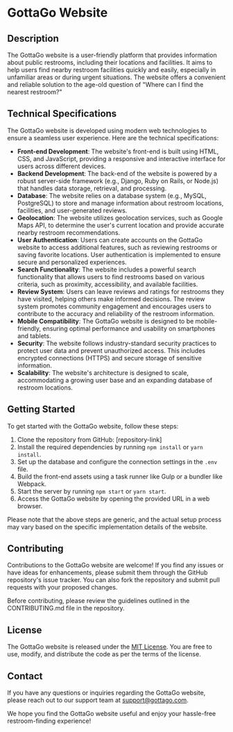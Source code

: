 # GottaGo Website

## Description

The GottaGo website is a user-friendly platform that provides information about public restrooms, including their locations and facilities. It aims to help users find nearby restroom facilities quickly and easily, especially in unfamiliar areas or during urgent situations. The website offers a convenient and reliable solution to the age-old question of "Where can I find the nearest restroom?"

## Technical Specifications

The GottaGo website is developed using modern web technologies to ensure a seamless user experience. Here are the technical specifications:

- **Front-end Development**: The website's front-end is built using HTML, CSS, and JavaScript, providing a responsive and interactive interface for users across different devices.
- **Backend Development**: The back-end of the website is powered by a robust server-side framework (e.g., Django, Ruby on Rails, or Node.js) that handles data storage, retrieval, and processing.
- **Database**: The website relies on a database system (e.g., MySQL, PostgreSQL) to store and manage information about restroom locations, facilities, and user-generated reviews.
- **Geolocation**: The website utilizes geolocation services, such as Google Maps API, to determine the user's current location and provide accurate nearby restroom recommendations.
- **User Authentication**: Users can create accounts on the GottaGo website to access additional features, such as reviewing restrooms or saving favorite locations. User authentication is implemented to ensure secure and personalized experiences.
- **Search Functionality**: The website includes a powerful search functionality that allows users to find restrooms based on various criteria, such as proximity, accessibility, and available facilities.
- **Review System**: Users can leave reviews and ratings for restrooms they have visited, helping others make informed decisions. The review system promotes community engagement and encourages users to contribute to the accuracy and reliability of the restroom information.
- **Mobile Compatibility**: The GottaGo website is designed to be mobile-friendly, ensuring optimal performance and usability on smartphones and tablets.
- **Security**: The website follows industry-standard security practices to protect user data and prevent unauthorized access. This includes encrypted connections (HTTPS) and secure storage of sensitive information.
- **Scalability**: The website's architecture is designed to scale, accommodating a growing user base and an expanding database of restroom locations.

## Getting Started

To get started with the GottaGo website, follow these steps:

1. Clone the repository from GitHub: [repository-link]
2. Install the required dependencies by running `npm install` or `yarn install`.
3. Set up the database and configure the connection settings in the `.env` file.
4. Build the front-end assets using a task runner like Gulp or a bundler like Webpack.
5. Start the server by running `npm start` or `yarn start`.
6. Access the GottaGo website by opening the provided URL in a web browser.

Please note that the above steps are generic, and the actual setup process may vary based on the specific implementation details of the website.

## Contributing

Contributions to the GottaGo website are welcome! If you find any issues or have ideas for enhancements, please submit them through the GitHub repository's issue tracker. You can also fork the repository and submit pull requests with your proposed changes.

Before contributing, please review the guidelines outlined in the CONTRIBUTING.md file in the repository.

## License

The GottaGo website is released under the [MIT License](LICENSE). You are free to use, modify, and distribute the code as per the terms of the license.

## Contact

If you have any questions or inquiries regarding the GottaGo website, please reach out to our support team at support@gottago.com.

We hope you find the GottaGo website useful and enjoy your hassle-free restroom-finding experience!
